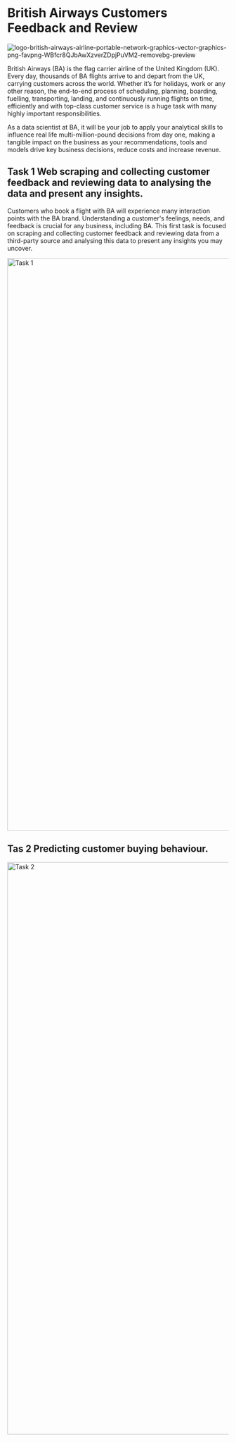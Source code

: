 # British Airways Customers Feedback and Review
![logo-british-airways-airline-portable-network-graphics-vector-graphics-png-favpng-WBfcr8QJbAwXzverZDpjPuVM2-removebg-preview](https://github.com/tinashdj/British-Airways-Data-Science/assets/110084624/c56e8a01-abaf-41ec-ba7f-19db2fd5cbba)


British Airways (BA) is the flag carrier airline of the United Kingdom (UK). Every day, thousands of BA flights arrive to and depart from the UK, carrying customers across the world. Whether it’s for holidays, work or any other reason, the end-to-end process of scheduling, planning, boarding, fuelling, transporting, landing, and continuously running flights on time, efficiently and with top-class customer service is a huge task with many highly important responsibilities.

As a data scientist at BA, it will be your job to apply your analytical skills to influence real life multi-million-pound decisions from day one, making a tangible impact on the business as your recommendations, tools and models drive key business decisions, reduce costs and increase revenue.

## Task 1 Web scraping and collecting customer feedback and reviewing data to analysing the data and present any insights.
Customers who book a flight with BA will experience many interaction points with the BA brand. Understanding a customer's feelings, needs, and feedback is crucial for any business, including BA.
This first task is focused on scraping and collecting customer feedback and reviewing data from a third-party source and analysing this data to present any insights you may uncover.

<img width="1300" alt="Task 1" src="https://github.com/tinashdj/British-Airways-Data-Science/assets/110084624/de8ee1b1-a71a-41c2-b809-1b73aaf93b81">


## Tas 2 Predicting customer buying behaviour.

<img width="1300" alt="Task 2" src="https://github.com/tinashdj/British-Airways-Data-Science/assets/110084624/21793500-7d42-4baf-b626-736b1608b604">

